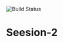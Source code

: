 ![Build Status](https://travis-ci.org/shahroznawaz/php-notifications.svg?branch=master)
# Seesion-2

